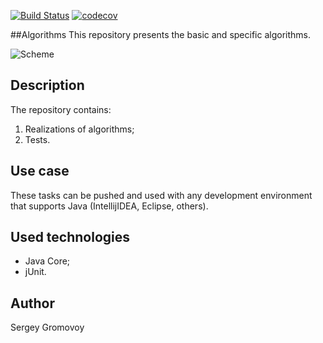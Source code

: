 [![Build Status](https://travis-ci.com/Sir-Hedgehog/design_patterns.svg?branch=main)](https://travis-ci.com/Sir-Hedgehog/algorithms)
[![codecov](https://codecov.io/gh/Sir-Hedgehog/design_patterns/branch/main/graph/badge.svg)](https://codecov.io/gh/Sir-Hedgehog/algorithms)

##Algorithms
This repository presents the basic and specific algorithms.

![Scheme](https://media.proglib.io/wp-uploads/2019/02/algorithms_landlord-FINAL.png)

## Description
The repository contains:
 1) Realizations of algorithms;
 2) Tests.
 
## Use case
These tasks can be pushed and used with any development environment that supports Java (IntellijIDEA, Eclipse, others).

## Used technologies
- Java Core;
- jUnit.

## Author
Sergey Gromovoy

